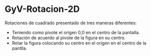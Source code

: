 # GyV-Rotacion-2D
Rotaciones de cuadrado presentado de tres maneras diferentes: 
- Teniendo como pivote el origen 0,0 en el centro de la pantalla.
- Rotación de acuerdo al pivote de la figura en su centro.
- Rotar la figura colocando su centro en el origen en el centro de la pantlla.
